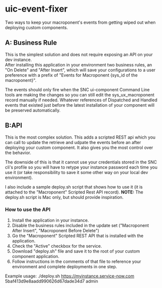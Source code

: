 # uic-event-fixer

Two ways to keep your macroponent's events from getting wiped out when deploying custom components.

## A: Business Rule

This is the simplest solution and does not require exposing an API on your dev instance.  
After installing this application in your environment two business rules, an "On Delete" and "After Insert", which will save your configurations to a user preference with a prefix of "Events for Macroponent {sys_id of the macroponent}". 

The events should only fire when the SNC ui-component Command Line tools are making the changes so you can still edit the sys_ux_macroponent record manually if needed.  Whatever references of Dispatched and Handled events that existed just before the latest installation of your component will be preserved automatically.

## B:API

This is the most complex solution.  This adds a scripted REST api which you can call to update the retrieve and udpate the events before an after deploying your custom component.  It also gives you the most control over the behavior.

The downside of this is that it cannot use your credentials stored in the SNC cli's profile so you will have to retype your instance password each time you use it (or take responsibility to save it some other way on your local dev environment).

I also include a sample deploy.sh script that shows how to use it (it is attached to the "Macroponent" Scripted Rest API record).  **NOTE:** The deploy.sh script is Mac only, but should provide inspiration.

### How to use the API

1. Install the application in your instance.
2. Disable the business rules included in the update set ("Macroponent After Insert", "Macroponent Before Delete")
3. Go the "Macroponent" Scripted REST API that is installed with the application.
4. Check the "Active" checkbox for the service.
5. Download "deploy.sh" file and save it to the root of your custom component application.
6. Follow instructions in the comments of that file to reference your environment and complete deployments in one step.

Example usage:
./deploy.sh https://myinstance.service-now.com 5baf413d9e8aadd990626d67dade34d7 admin
